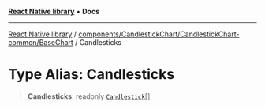 [**React Native library**](../../../../../index.md) • **Docs**

***

[React Native library](../../../../../modules.md) / [components/CandlestickChart/CandlestickChart-common/BaseChart](../index.md) / Candlesticks

# Type Alias: Candlesticks

> **Candlesticks**: readonly [`Candlestick`](../interfaces/Candlestick.md)[]
